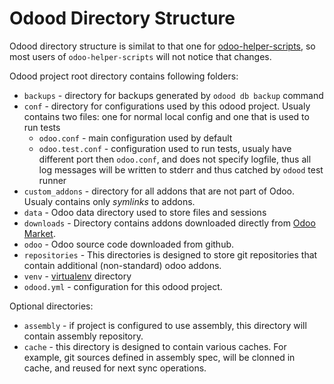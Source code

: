 # Odood Directory Structure

Odood directory structure is similat to that one for [odoo-helper-scripts](https://github.com/katyukha/odoo-helper-scripts),
so most users of `odoo-helper-scripts` will not notice that changes. 

Odood project root directory contains following folders:
- `backups` - directory for backups generated by `odood db backup` command
- `conf` - directory for configurations used by this odood project. Usualy contains two files: one for normal local config and one that is used to run tests
    - `odoo.conf` - main configuration used by default
    - `odoo.test.conf` - configuration used to run tests, usualy have different port then `odoo.conf`, and does not specify logfile, thus all log messages will be written to stderr and thus catched by `odood` test runner
- `custom_addons` - directory for all addons that are not part of Odoo. Usualy contains only *symlinks* to addons.
- `data` - Odoo data directory used to store files and sessions
- `downloads` - Directory contains addons downloaded directly from [Odoo Market](https://apps.odoo.com/apps).
- `odoo` - Odoo source code downloaded from github.
- `repositories` - This directories is designed to store git repositories that contain additional (non-standard) odoo addons.
- `venv` - [virtualenv](https://virtualenv.pypa.io/en/stable/) directory
- `odood.yml` - configuration for this odood project.

Optional directories:
- `assembly` - if project is configured to use assembly, this directory will contain assembly repository.
- `cache` - this directory is designed to contain various caches. For example, git sources defined in assembly spec, will be clonned in cache, and reused for next sync operations. 

